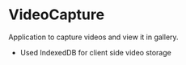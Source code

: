 # VideoCapture
Application to capture videos and view it in gallery.

* Used IndexedDB for client side video storage